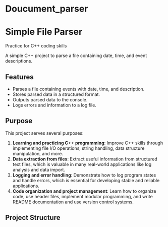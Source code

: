 # Doucument_parser

# Simple File Parser

Practice for C++ coding skills

A simple C++ project to parse a file containing date, time, and event descriptions.

## Features

- Parses a file containing events with date, time, and description.
- Stores parsed data in a structured format.
- Outputs parsed data to the console.
- Logs errors and information to a log file.

## Purpose

This project serves several purposes:

1. **Learning and practicing C++ programming**: Improve C++ skills through implementing file I/O operations, string handling, data structure manipulation, and more.
2. **Data extraction from files**: Extract useful information from structured text files, which is valuable in many real-world applications like log analysis and data import.
3. **Logging and error handling**: Demonstrate how to log program states and handle errors, which is essential for developing stable and reliable applications.
4. **Code organization and project management**: Learn how to organize code, use header files, implement modular programming, and write README documentation and use version control systems.

## Project Structure
